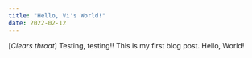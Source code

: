 ```yaml
---
title: "Hello, Vi's World!"
date: 2022-02-12
---
```


[*Clears throat*] Testing, testing!! This is my first blog post.
Hello, World!

